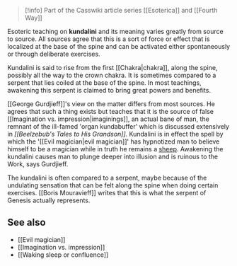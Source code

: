 
> [!info] Part of the Casswiki article series [[Esoterica]] and [[Fourth Way]]

Esoteric teaching on **kundalini** and its meaning varies greatly from source to source. All sources agree that this is a sort of force or effect that is localized at the base of the spine and can be activated either spontaneously or through deliberate exercises.

Kundalini is said to rise from the first [[Chakra|chakra]], along the spine, possibly all the way to the crown chakra. It is sometimes compared to a serpent that lies coiled at the base of the spine. In most teachings, awakening this serpent is claimed to bring great powers and benefits.

[[George Gurdjieff]]'s view on the matter differs from most sources. He agrees that such a thing exists but teaches that it is the source of false [[Imagination vs. impression|imaginings]], an actual bane of man, the remnant of the ill-famed 'organ kundabuffer' which is discussed extensively in _[[Beelzebub's Tales to His Grandson]]_. Kundalini is in effect the spell by which the '[[Evil magician|evil magician]]' has hypnotized man to believe himself to be a magician while in truth he remains a [sheep]([[Sheep]]). Awakening the kundalini causes man to plunge deeper into illusion and is ruinous to the Work, says Gurdjieff.

The kundalini is often compared to a serpent, maybe because of the undulating sensation that can be felt along the spine when doing certain exercises. [[Boris Mouravieff]] writes that this is what the serpent of Genesis actually represents.

See also
--------

*   [[Evil magician]]
*   [[Imagination vs. impression]]
*   [[Waking sleep or confluence]]